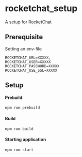 # rocketchat_setup

A setup for RocketChat

## Prerequisite

Setting an env-file

```
ROCKETCHAT_URL=XXXXX,
ROCKETCHAT_USER=XXXXX
ROCKETCHAT_PASSWORD=XXXXX
ROCKETCHAT_USE_SSL=XXXXX
```

## Setup

#### Prebuild

```JS
npm run prebuild
```

#### Build

```JS
npm run build
```

#### Starting application

```JS
npm run start
```